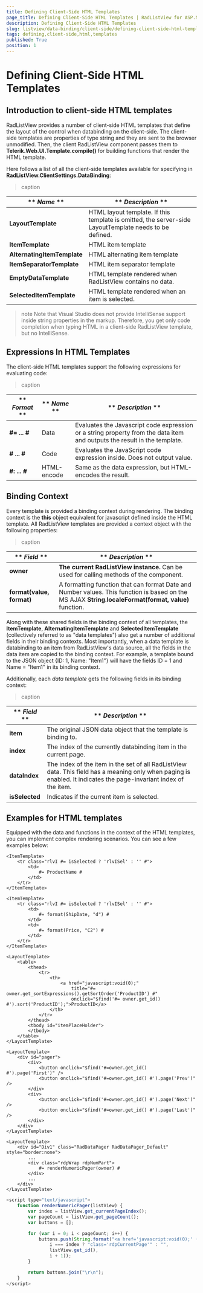 ```yaml
---
title: Defining Client-Side HTML Templates
page_title: Defining Client-Side HTML Templates | RadListView for ASP.NET AJAX Documentation
description: Defining Client-Side HTML Templates
slug: listview/data-binding/client-side/defining-client-side-html-templates
tags: defining,client-side,html,templates
published: True
position: 1
---
```


# Defining Client-Side HTML Templates



## Introduction to client-side HTML templates

RadListView provides a number of client-side HTML templates that define the layout of the control when databinding on the client-side. The client-side templates are properties of type string and they are sent to the browser unmodified. Then, the client RadListView component passes them to **Telerik.Web.UI.Template.compile()** for building functions that render the HTML template.

Here follows a list of all the client-side templates available for specifying in **RadListView.ClientSettings.DataBinding**:


>caption  

|  ** *Name* **  |  ** *Description* **  |
| ------ | ------ |
| **LayoutTemplate** |HTML layout template. If this template is omitted, the server-side LayoutTemplate needs to be defined.|
| **ItemTemplate** |HTML item template|
| **AlternatingItemTemplate** |HTML alternating item template|
| **ItemSeparatorTemplate** |HTML item separator template|
| **EmptyDataTemplate** |HTML template rendered when RadListView contains no data.|
| **SelectedItemTemplate** |HTML template rendered when an item is selected.|

>note Note that Visual Studio does not provide IntelliSense support inside string properties in the markup. Therefore, you get only code completion when typing HTML in a client-side RadListView template, but no IntelliSense.
>


## Expressions In HTML Templates

The client-side HTML templates support the following expressions for evaluating code:


>caption  

|  ** *Format* **  |  ** *Name* **  |  ** *Description* **  |
| ------ | ------ | ------ |
| **#= ... #** |Data|Evaluates the Javascript code expression or a string property from the data item and outputs the result in the template.|
| **# ... #** |Code|Evaluates the JavaScript code expression inside. Does not output value.|
| **#: ... #** |HTML-encode|Same as the data expression, but HTML-encodes the result.|

## Binding Context

Every template is provided a binding context during rendering. The binding context is the **this** object equivalent for javascript defined inside the HTML template. All RadListView templates are provided a context object with the following properties:


>caption  

|  ** *Field* **  |  ** *Description* **  |
| ------ | ------ |
| **owner** | **The current RadListView instance.** Can be used for calling methods of the component.|
| **format(value, format)** |A formatting function that can format Date and Number values. This function is based on the MS AJAX **String.localeFormat(format, value)** function.|

Along with these shared fields in the binding context of all templates, the **ItemTemplate**, **AlternatingItemTemplate** and **SelectedItemTemplate** (collectively referred to as "data templates") also get a number of additional fields in their binding contexts. Most importantly, when a data template is databinding to an item from RadListView's data source, all the fields in the data item are copied to the binding context. For example, a template bound to the JSON object {ID: 1, Name: "Item1"} will have the fields ID = 1 and Name = "Item1" in its binding context.

Additionally, each *data template* gets the following fields in its binding context:


>caption  

|  ** *Field* **  |  ** *Description* **  |
| ------ | ------ |
| **item** |The original JSON data object that the template is binding to.|
| **index** |The index of the currently databinding item in the current page.|
| **dataIndex** |The index of the item in the set of all RadListView data. This field has a meaning only when paging is enabled. It indicates the page-invariant index of the item.|
| **isSelected** |Indicates if the current item is selected.|

## Examples for HTML templates

Equipped with the data and functions in the context of the HTML templates, you can implement complex rendering scenarios. You can see a few examples below:

````ASP.NET
<ItemTemplate>
    <tr class="rlvI #= isSelected ? 'rlvISel' : '' #">
        <td>
            #= ProductName #
        </td>
    </tr>
</ItemTemplate>
````



````ASP.NET
<ItemTemplate>
    <tr class="rlvI #= isSelected ? 'rlvISel' : '' #">
        <td>
            #= format(ShipDate, "d") #
        </td>
        <td>
            #= format(Price, "C2") #
        </td>
    </tr>
</ItemTemplate>
````



````ASP.NET
<LayoutTemplate>
    <table>
        <thead>
            <tr>
                <th>
                    <a href="javascript:void(0);"
                    	title="#= owner.get_sortExpressions().getSortOrder('ProductID') #"
                    	onclick="$find('#= owner.get_id() #').sort('ProductID');">ProductID</a>
                </th>
            </tr>
        </thead>
        <tbody id="itemPlaceHolder">
        </tbody>
    </table>
</LayoutTemplate>
````



````ASP.NET
<LayoutTemplate>
    <div id="pager">
        <div>
            <button onclick="$find('#=owner.get_id() #').page('First')" />
            <button onclick="$find('#=owner.get_id() #').page('Prev')" />
        </div>
        <div>
            <button onclick="$find('#=owner.get_id() #').page('Next')" />
            <button onclick="$find('#=owner.get_id() #').page('Last')" />
        </div>
    </div>
</LayoutTemplate>
````





````ASP.NET
<LayoutTemplate>
    <div id="Div1" class="RadDataPager RadDataPager_Default" style="border:none">
        ...
        <div class="rdpWrap rdpNumPart">
            #= renderNumericPager(owner) #
        </div>
        ...
    </div>
</LayoutTemplate>
````
````JavaScript
<script type="text/javascript">
    function renderNumericPager(listView) {
        var index = listView.get_currentPageIndex();
        var pageCount = listView.get_pageCount();
        var buttons = [];

        for (var i = 0; i < pageCount; i++) {
            buttons.push(String.format("<a href='javascript:void(0);' {0} onclick='$find(\"{1}\").page({2});'><span>{2}</span></a>",
                i === index ? "class='rdpCurrentPage'" : "",
                listView.get_id(),
                i + 1));
        }

        return buttons.join("\r\n");
    }
</script>
````

 
